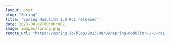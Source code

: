 ```yaml
---
layout: post
blog: "Spring"
title: "Spring Modulith 1.0 RC1 released"
date: 2023-08-09T00:00:00Z
image: images/spring.png
remote_url: "https://spring.io/blog/2023/08/09/spring-modulith-1-0-rc1-released"
---
```

